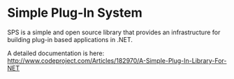 Simple Plug-In System
===

SPS is a simple and open source library that provides an infrastructure for building plug-in based applications in .NET.

A detailed documentation is here: http://www.codeproject.com/Articles/182970/A-Simple-Plug-In-Library-For-NET

